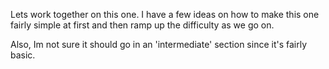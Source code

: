 Lets work together on this one. I have a few ideas on how to make this one fairly simple at first and then ramp up the difficulty as we go on. 

Also, Im not sure it should go in an 'intermediate' section since it's fairly basic.
